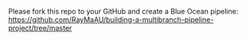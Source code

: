 Please fork this repo to your GitHub and create a Blue Ocean pipeline: https://github.com/RayMaAU/building-a-multibranch-pipeline-project/tree/master